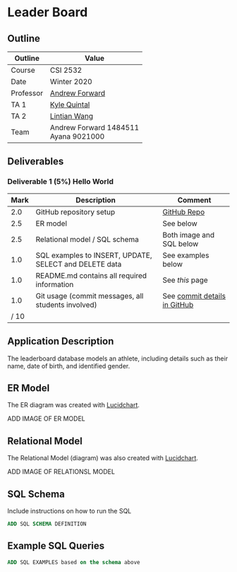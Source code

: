 # Leader Board

## Outline

| Outline | Value |
| --- | --- |
| Course | CSI 2532 |
| Date | Winter 2020 |
| Professor | [Andrew Forward](aforward@uottawa.ca) |
| TA 1 | [Kyle Quintal](kquin039@uottawa.ca) |
| TA 2 | [Lintian Wang](lwang263@uottawa.ca) |
| Team | Andrew Forward 1484511<br>Ayana 9021000 |

## Deliverables

### Deliverable 1 (5%) Hello World

| Mark | Description | Comment |
| --- | --- | -- |
| 2.0 | GitHub repository setup | [GitHub Repo](https://github.com/aforward/leaderboard) |
| 2.5 | ER model  | See below |
| 2.5 | Relational model / SQL schema | Both image and SQL below |
| 1.0 | SQL examples to INSERT, UPDATE, SELECT and DELETE data | See examples below |
| 1.0 | README.md contains all required information | See _this_ page |
| 1.0 | Git usage (commit messages, all students involved) | See [commit details in GitHub](https://github.com/aforward/leaderboard/commits/master) |
| / 10 | |

## Application Description

The leaderboard database models an athlete, including
details such as their name, date of birth, and identified gender.

## ER Model

The ER diagram was created with [Lucidchart](/lucidchart.md).

ADD IMAGE OF ER MODEL

## Relational Model

The Relational Model (diagram) was also created with [Lucidchart](/lucidchart.md).

ADD IMAGE OF RELATIONSL MODEL

## SQL Schema

Include instructions on how to run the SQL

```sql
ADD SQL SCHEMA DEFINITION
```

## Example SQL Queries

```sql
ADD SQL EXAMPLES based on the schema above
```


